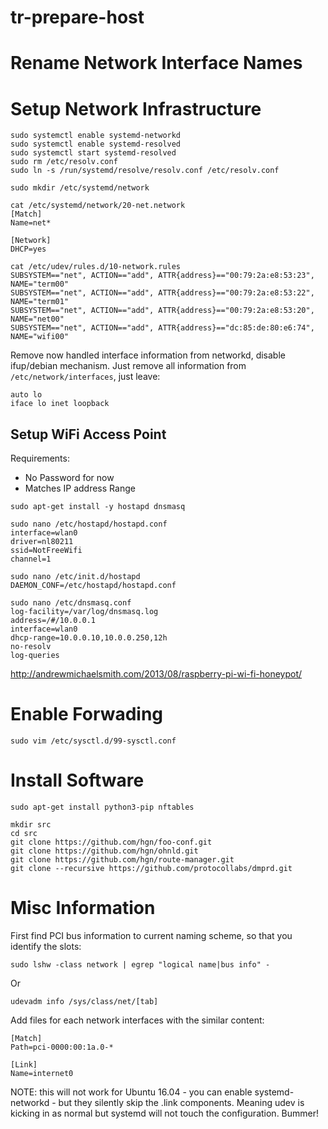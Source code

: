 # tr-prepare-host


# Rename Network Interface Names #

# Setup Network Infrastructure #

```
sudo systemctl enable systemd-networkd
sudo systemctl enable systemd-resolved
sudo systemctl start systemd-resolved
sudo rm /etc/resolv.conf
sudo ln -s /run/systemd/resolve/resolv.conf /etc/resolv.conf
```

```
sudo mkdir /etc/systemd/network
```


```
cat /etc/systemd/network/20-net.network
[Match]
Name=net*

[Network]
DHCP=yes
```

```
cat /etc/udev/rules.d/10-network.rules
SUBSYSTEM=="net", ACTION=="add", ATTR{address}=="00:79:2a:e8:53:23", NAME="term00"
SUBSYSTEM=="net", ACTION=="add", ATTR{address}=="00:79:2a:e8:53:22", NAME="term01"
SUBSYSTEM=="net", ACTION=="add", ATTR{address}=="00:79:2a:e8:53:20", NAME="net00"
SUBSYSTEM=="net", ACTION=="add", ATTR{address}=="dc:85:de:80:e6:74", NAME="wifi00"
```

Remove now handled interface information from networkd, disable ifup/debian mechanism.
Just remove all information from `/etc/network/interfaces`, just leave:

```
auto lo
iface lo inet loopback
```

## Setup WiFi Access Point

Requirements:

- No Password for now
- Matches IP address Range

```
sudo apt-get install -y hostapd dnsmasq

sudo nano /etc/hostapd/hostapd.conf
interface=wlan0
driver=nl80211
ssid=NotFreeWifi
channel=1

sudo nano /etc/init.d/hostapd
DAEMON_CONF=/etc/hostapd/hostapd.conf

sudo nano /etc/dnsmasq.conf
log-facility=/var/log/dnsmasq.log
address=/#/10.0.0.1
interface=wlan0
dhcp-range=10.0.0.10,10.0.0.250,12h
no-resolv
log-queries
```



http://andrewmichaelsmith.com/2013/08/raspberry-pi-wi-fi-honeypot/

# Enable Forwading

```
sudo vim /etc/sysctl.d/99-sysctl.conf
```

# Install Software

```
sudo apt-get install python3-pip nftables
```

```
mkdir src
cd src
git clone https://github.com/hgn/foo-conf.git
git clone https://github.com/hgn/ohnld.git
git clone https://github.com/hgn/route-manager.git
git clone --recursive https://github.com/protocollabs/dmprd.git
```


# Misc Information #


First find PCI bus information to current naming scheme, so that you identify the slots:

```
sudo lshw -class network | egrep "logical name|bus info" -
```

Or

```
udevadm info /sys/class/net/[tab]
```

Add files for each network interfaces with the similar content:

```
[Match]
Path=pci-0000:00:1a.0-*

[Link]
Name=internet0
```

NOTE: this will not work for Ubuntu 16.04 - you can enable systemd-networkd - but they silently skip the .link components. Meaning udev is kicking in as normal but systemd will not touch the configuration. Bummer!
